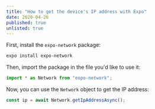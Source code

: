 ```yaml
---
title: "How to get the device's IP address with Expo"
date: 2020-04-26
published: true
unlisted: true
---
```


First, install the `expo-network` package:

```bash
expo install expo-network
```

Then, import the package in the file you'd like to use it:

```javascript
import * as Network from "expo-network";
```

Now, you can use the `Network` object to get the IP address:

```javascript
const ip = await Network.getIpAddressAsync();
```
